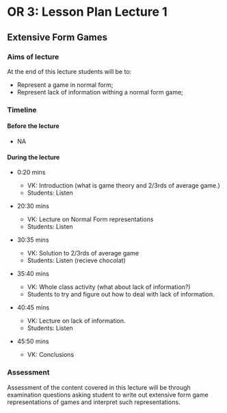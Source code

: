 # OR 3: Lesson Plan Lecture 1
## Extensive Form Games

### Aims of lecture

At the end of this lecture students will be to:

- Represent a game in normal form;
- Represent lack of information withing a normal form game;

### Timeline

#### Before the lecture

- NA

#### During the lecture

- 0:20 mins

    - VK: Introduction (what is game theory and 2/3rds of average game.)
    - Students: Listen

- 20:30 mins

    - VK: Lecture on Normal Form representations
    - Students: Listen

- 30:35 mins

    - VK: Solution to 2/3rds of average game
    - Students: Listen (recieve chocolat)

- 35:40 mins

    - VK: Whole class activity (what about lack of information?)
    - Students to try and figure out how to deal with lack of information.

- 40:45 mins

    - VK: Lecture on lack of information.
    - Students: Listen

- 45:50 mins

    - VK: Conclusions

### Assessment

Assessment of the content covered in this lecture will be through examination questions asking student to write out extensive form game representations of games and interpret such representations.
